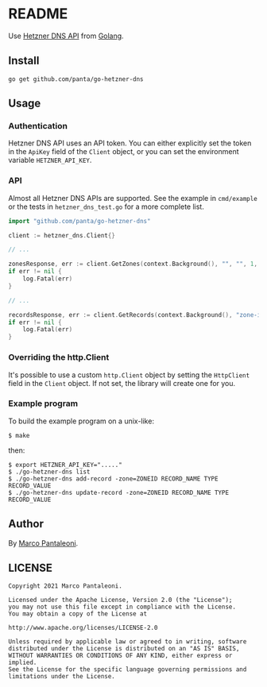 README
======

Use [Hetzner DNS API](https://dns.hetzner.com/api-docs/) from [Golang](https://golang.org/).

## Install

```console
go get github.com/panta/go-hetzner-dns
```

## Usage

### Authentication

Hetzner DNS API uses an API token. You can either explicitly set the
token in the `ApiKey` field of the `Client` object, or you can set the
environment variable `HETZNER_API_KEY`.

### API

Almost all Hetzner DNS APIs are supported. See the example in `cmd/example` or
the tests in `hetzner_dns_test.go` for a more complete list.

```go
import "github.com/panta/go-hetzner-dns"

client := hetzner_dns.Client{}

// ...

zonesResponse, err := client.GetZones(context.Background(), "", "", 1, 100)
if err != nil {
    log.Fatal(err)
}

// ...

recordsResponse, err := client.GetRecords(context.Background(), "zone-id", 0, 0)
if err != nil {
    log.Fatal(err)
}
```

### Overriding the http.Client

It's possible to use a custom `http.Client` object by setting the
`HttpClient` field in the `Client` object. If not set, the library
will create one for you.

### Example program

To build the example program on a unix-like:

```shell
$ make
```

then:

```shell
$ export HETZNER_API_KEY="....."
$ ./go-hetzner-dns list
$ ./go-hetzner-dns add-record -zone=ZONEID RECORD_NAME TYPE RECORD_VALUE
$ ./go-hetzner-dns update-record -zone=ZONEID RECORD_NAME TYPE RECORD_VALUE
```

## Author

By [Marco Pantaleoni](https://github.com/panta).

## LICENSE

```
Copyright 2021 Marco Pantaleoni.

Licensed under the Apache License, Version 2.0 (the "License");
you may not use this file except in compliance with the License.
You may obtain a copy of the License at

http://www.apache.org/licenses/LICENSE-2.0

Unless required by applicable law or agreed to in writing, software
distributed under the License is distributed on an "AS IS" BASIS,
WITHOUT WARRANTIES OR CONDITIONS OF ANY KIND, either express or implied.
See the License for the specific language governing permissions and
limitations under the License.
```
